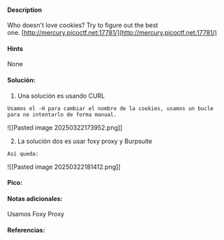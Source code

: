 
#### Description
Who doesn't love cookies? Try to figure out the best one. [http://mercury.picoctf.net:17781/](http://mercury.picoctf.net:17781/)

#### Hints 
None


#### Solución:

1. Una solución es usando CURL

````
Usamos el -H para cambiar el nombre de la cookies, usamos un bucle para no intentarlo de forma manual. 
`````

![[Pasted image 20250322173952.png]]




2. La solución dos es usar foxy proxy y Burpsuite

````
Así queda:
`````

![[Pasted image 20250322181412.png]]
#### Pico:


#### Notas adicionales:
Usamos Foxy Proxy

#### Referencias:



